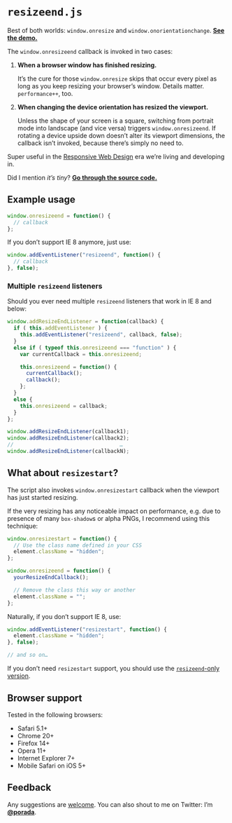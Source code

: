 # `resizeend.js`

Best of both worlds: `window.onresize` and `window.onorientationchange`. [**See the demo.**](http://porada.github.com/resizeend/)

The `window.onresizeend` callback is invoked in two cases:

1. **When a browser window has finished resizing.**

    It’s the cure for those `window.onresize` skips that occur every pixel as long as you keep resizing your browser’s window. Details matter. `performance++`, too.

2. **When changing the device orientation has resized the viewport.**

    Unless the shape of your screen is a square, switching from portrait mode into landscape (and vice versa) triggers `window.onresizeend`. If rotating a device upside down doesn’t alter its viewport dimensions, the callback isn’t invoked, because there’s simply no need to.

Super useful in the [Responsive Web Design](http://en.wikipedia.org/wiki/Responsive_Web_Design) era we’re living and developing in.

Did I mention *it’s tiny*? [**Go through the source code.**](https://github.com/porada/resizeend/blob/master/resizeend.js)

## Example usage

```javascript
window.onresizeend = function() {
  // callback
};
```

If you don’t support IE 8 anymore, just use:

```javascript
window.addEventListener("resizeend", function() {
  // callback
}, false);
```

### Multiple `resizeend` listeners

Should you ever need multiple `resizeend` listeners that work in IE 8 and below:

```javascript
window.addResizeEndListener = function(callback) {
  if ( this.addEventListener ) {
    this.addEventListener("resizeend", callback, false);
  }
  else if ( typeof this.onresizeend === "function" ) {
    var currentCallback = this.onresizeend;

    this.onresizeend = function() {
      currentCallback();
      callback();
    };
  }
  else {
    this.onresizeend = callback;
  }
};

window.addResizeEndListener(callback1);
window.addResizeEndListener(callback2);
//                                  …
window.addResizeEndListener(callbackN);
```

## What about `resizestart`?

The script also invokes `window.onresizestart` callback when the viewport has just started resizing.

If the very resizing has any noticeable impact on performance, e.g. due to presence of many `box-shadow`s or alpha PNGs, I recommend using this technique:

```javascript
window.onresizestart = function() {
  // Use the class name defined in your CSS
  element.className = "hidden";
};

window.onresizeend = function() {
  yourResizeEndCallback();

  // Remove the class this way or another
  element.className = "";
};
```

Naturally, if you don’t support IE 8, use:

```javascript
window.addEventListener("resizestart", function() {
  element.className = "hidden";
}, false);

// and so on…
```

If you don’t need `resizestart` support, you should use the [`resizeend`-only version](https://github.com/porada/resizeend/tree/resizeend-only).

## Browser support

Tested in the following browsers:

* Safari 5.1+
* Chrome 20+
* Firefox 14+
* Opera 11+
* Internet Explorer 7+
* Mobile Safari on iOS 5+

## Feedback

Any suggestions are [welcome](https://github.com/porada/resizeend/issues). You can also shout to me on Twitter: I’m **[@porada](http://twitter.com/porada)**.